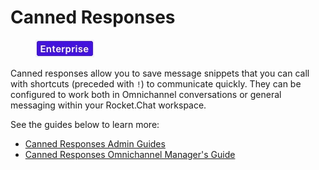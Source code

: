 # Canned Responses

<figure><img src="../../../.gitbook/assets/2021-06-10_22-31-38 (3) (3) (3) (3) (3) (3) (3) (3) (3) (2) (3) (1) (1) (1) (1) (10).jpg" alt=""><figcaption></figcaption></figure>

Canned responses allow you to save message snippets that you can call with shortcuts (preceded with `!`) to communicate quickly. They can be configured to work both in Omnichannel conversations or general messaging within your Rocket.Chat workspace.

See the guides below to learn more:

* [Canned Responses Admin Guides](canned-responses-rocket.chat-admins-guides.md)
* [Canned Responses Omnichannel Manager's Guide](canned-responses-omnichannel-managers-guide/)
